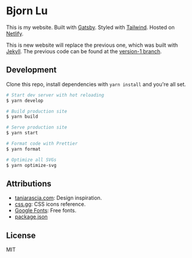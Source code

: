 # Bjorn Lu

This is my website. Built with [Gatsby](https://www.gatsbyjs.org/). Styled with [Tailwind](https://tailwindcss.com/). Hosted on [Netlify](https://www.netlify.com/).

This is new website will replace the previous one, which was built with [Jekyll](https://jekyllrb.com/). The previous code can be found at the [version-1 branch](https://github.com/BjornLuG/bjorn-lu/tree/version-1).

## Development

Clone this repo, install dependencies with `yarn install` and you're all set.

```bash
# Start dev server with hot reloading
$ yarn develop

# Build production site
$ yarn build

# Serve production site
$ yarn start

# Format code with Prettier
$ yarn format

# Optimize all SVGs
$ yarn optimize-svg
```

## Attributions

- [taniarascia.com](https://www.taniarascia.com/): Design inspiration.
- [css.gg](https://css.gg/): CSS icons reference.
- [Google Fonts](https://fonts.google.com/): Free fonts.
- [package.json](./package.json)

## License

MIT
